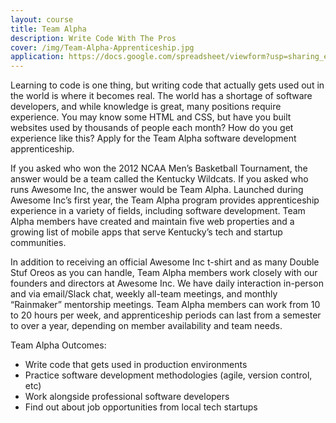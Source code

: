 ```yaml
---
layout: course
title: Team Alpha
description: Write Code With The Pros
cover: /img/Team-Alpha-Apprenticeship.jpg
application: https://docs.google.com/spreadsheet/viewform?usp=sharing_eil&formkey=dDNLRTI0MmcyYWtDSDZNNGZOVERfNUE6MQ#gid=0
---
```


Learning to code is one thing, but writing code that actually gets used out in the world is where it becomes real. The world has a shortage of software developers, and while knowledge is great, many positions require experience. You may know some HTML and CSS, but have you built websites used by thousands of people each month? How do you get experience like this? Apply for the Team Alpha software development apprenticeship.

If you asked who won the 2012 NCAA Men’s Basketball Tournament, the answer would be a team called the Kentucky Wildcats. If you asked who runs Awesome Inc, the answer would be Team Alpha. Launched during Awesome Inc’s first year, the Team Alpha program provides apprenticeship experience in a variety of fields, including software development. Team Alpha members have created and maintain five web properties and a growing list of mobile apps that serve Kentucky’s tech and startup communities.

In addition to receiving an official Awesome Inc t-shirt and as many Double Stuf Oreos as you can handle, Team Alpha members work closely with our founders and directors at Awesome Inc. We have daily interaction in-person and via email/Slack chat, weekly all-team meetings, and monthly “Rainmaker” mentorship meetings. Team Alpha members can work from 10 to 20 hours per week, and apprenticeship periods can last from a semester to over a year, depending on member availability and team needs.


Team Alpha Outcomes:

*   Write code that gets used in production environments
*   Practice software development methodologies (agile, version control, etc)
*   Work alongside professional software developers
*   Find out about job opportunities from local tech startups